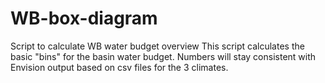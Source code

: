 WB-box-diagram
==============

Script to calculate WB water budget overview
This script calculates the basic "bins" for the basin water budget. 
Numbers will stay consistent with Envision output based on csv files for the 3 climates.
